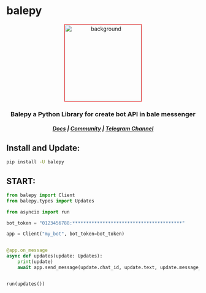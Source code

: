 # balepy

<p align=center>
<img src="https://s8.uupload.ir/files/balethon_uvi2_esnh.png" style="width: 200px; height: 200px; border: 1px solid red;" align=center alt="background">
</p>
<h3 align="center"> Balepy a Python Library for create bot API in bale messenger  <br> <h5 align=center> <a href="https://balepy.github.io"> Docs</a> | <a href="https://t.me/TheLinuxGP">Community</a> | <a href="https://t.me/TheCommit">Telegram Channel</a></h3>


## Install and Update:
```bash
pip install -U balepy
```

## START:
```python
from balepy import Client
from balepy.types import Updates

from asyncio import run

bot_token = "0123456788:****************************************"

app = Client("my_bot", bot_token=bot_token)


@app.on_message
async def updates(update: Updates):
    print(update)
    await app.send_message(update.chat_id, update.text, update.message_id)


run(updates())
```

